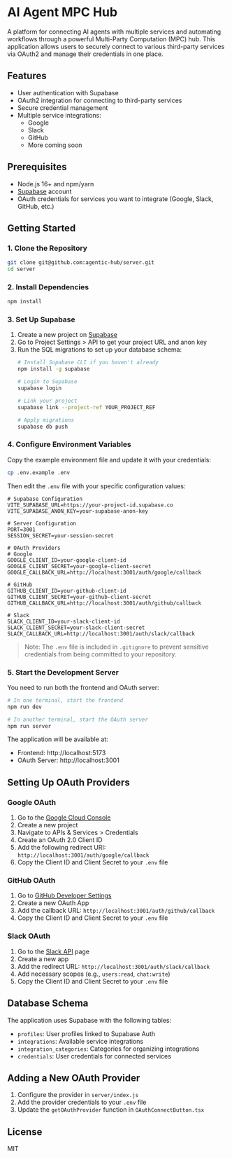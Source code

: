 # AI Agent MPC Hub

A platform for connecting AI agents with multiple services and automating workflows through a powerful Multi-Party Computation (MPC) hub. This application allows users to securely connect to various third-party services via OAuth2 and manage their credentials in one place.

## Features

- User authentication with Supabase
- OAuth2 integration for connecting to third-party services
- Secure credential management
- Multiple service integrations:
  - Google
  - Slack
  - GitHub
  - More coming soon

## Prerequisites

- Node.js 16+ and npm/yarn
- [Supabase](https://supabase.com) account
- OAuth credentials for services you want to integrate (Google, Slack, GitHub, etc.)

## Getting Started

### 1. Clone the Repository

```bash
git clone git@github.com:agentic-hub/server.git
cd server
```

### 2. Install Dependencies

```bash
npm install
```

### 3. Set Up Supabase

1. Create a new project on [Supabase](https://app.supabase.com)
2. Go to Project Settings > API to get your project URL and anon key
3. Run the SQL migrations to set up your database schema:
   ```bash
   # Install Supabase CLI if you haven't already
   npm install -g supabase
   
   # Login to Supabase
   supabase login
   
   # Link your project
   supabase link --project-ref YOUR_PROJECT_REF
   
   # Apply migrations
   supabase db push
   ```

### 4. Configure Environment Variables

Copy the example environment file and update it with your credentials:

```bash
cp .env.example .env
```

Then edit the `.env` file with your specific configuration values:

```
# Supabase Configuration
VITE_SUPABASE_URL=https://your-project-id.supabase.co
VITE_SUPABASE_ANON_KEY=your-supabase-anon-key

# Server Configuration
PORT=3001
SESSION_SECRET=your-session-secret

# OAuth Providers
# Google
GOOGLE_CLIENT_ID=your-google-client-id
GOOGLE_CLIENT_SECRET=your-google-client-secret
GOOGLE_CALLBACK_URL=http://localhost:3001/auth/google/callback

# GitHub
GITHUB_CLIENT_ID=your-github-client-id
GITHUB_CLIENT_SECRET=your-github-client-secret
GITHUB_CALLBACK_URL=http://localhost:3001/auth/github/callback

# Slack
SLACK_CLIENT_ID=your-slack-client-id
SLACK_CLIENT_SECRET=your-slack-client-secret
SLACK_CALLBACK_URL=http://localhost:3001/auth/slack/callback
```

> Note: The `.env` file is included in `.gitignore` to prevent sensitive credentials from being committed to your repository.

### 5. Start the Development Server

You need to run both the frontend and OAuth server:

```bash
# In one terminal, start the frontend
npm run dev

# In another terminal, start the OAuth server
npm run server
```

The application will be available at:
- Frontend: http://localhost:5173
- OAuth Server: http://localhost:3001

## Setting Up OAuth Providers

### Google OAuth

1. Go to the [Google Cloud Console](https://console.cloud.google.com/)
2. Create a new project
3. Navigate to APIs & Services > Credentials
4. Create an OAuth 2.0 Client ID
5. Add the following redirect URI: `http://localhost:3001/auth/google/callback`
6. Copy the Client ID and Client Secret to your `.env` file

### GitHub OAuth

1. Go to [GitHub Developer Settings](https://github.com/settings/developers)
2. Create a new OAuth App
3. Add the callback URL: `http://localhost:3001/auth/github/callback`
4. Copy the Client ID and Client Secret to your `.env` file

### Slack OAuth

1. Go to the [Slack API](https://api.slack.com/apps) page
2. Create a new app
3. Add the redirect URL: `http://localhost:3001/auth/slack/callback`
4. Add necessary scopes (e.g., `users:read`, `chat:write`)
5. Copy the Client ID and Client Secret to your `.env` file

## Database Schema

The application uses Supabase with the following tables:

- `profiles`: User profiles linked to Supabase Auth
- `integrations`: Available service integrations
- `integration_categories`: Categories for organizing integrations
- `credentials`: User credentials for connected services

## Adding a New OAuth Provider

1. Configure the provider in `server/index.js`
2. Add the provider credentials to your `.env` file
3. Update the `getOAuthProvider` function in `OAuthConnectButton.tsx`

## License

MIT